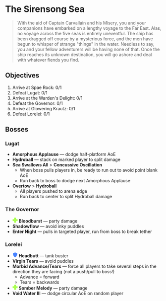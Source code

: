# The Sirensong Sea

> With the aid of Captain Carvallain and his Misery, you and your companions have embarked on a lengthy voyage to the Far East. Alas, no voyage across the five seas is entirely uneventful. The ship has been dragged off course by a mysterious force, and the men have begun to whisper of strange "things" in the water. Needless to say, you and your fellow adventurers will be having none of that. Once the ship reaches its unknown destination, you will go ashore and deal with whatever fiends you find.

## Objectives

1. Arrive at Spae Rock: 0/1
2. Defeat Lugat: 0/1
3. Arrive at the Warden's Delight: 0/1
4. Defeat the Governor: 0/1
5. Arrive at Glowering Krautz: 0/1
6. Defeat Lorelei: 0/1

## Bosses

### Lugat

- **Amorphous Applause** — dodge half-platform AoE
- **Hydroball** — stack on marked player to split damage
- **Sea Swallows All** > **Concussive Oscillation**
  - When boss pulls players in, be ready to run out to avoid point blank AoE
  - Run back to boss to dodge next Amorphous Applause
- **Overtow** > **Hydroball**
  - All players pushed to arena edge
  - Run back to center to split Hydroball damage

### The Governor

- ![](/assets/icons/role-healer.png) **Bloodburst** — party damage
- **Shadowflow** — avoid inky puddles
- **Enter Night** — pulls in targeted player, run from boss to break tether

### Lorelei

- ![](/assets/icons/role-tank.png) **Headbutt** — tank buster
- **Virgin Tears** — avoid puddles
- **Morbid Advance/Tears** — force all players to take several steps in the direction they are facing (not a push/pull to boss!)
  - Advance = forward
  - Tears = backwards
- ![](/assets/icons/role-healer.png) **Somber Melody** — party damage
- **Void Water III** — dodge circular AoE on random player
